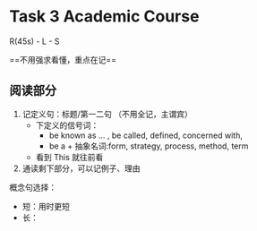 # Task 3 Academic Course

R(45s) - L - S

==不用强求看懂，重点在记==

## 阅读部分

1. 记定义句：标题/第一二句 （不用全记，主谓宾）
	- 下定义的信号词：
		- be known as ... , be called, defined, concerned with, 
		- be a + 抽象名词:form, strategy, process, method, term
	- 看到 This 就往前看
2. 通读剩下部分，可以记例子、理由


概念句选择：
- 短：用时更短
- 长：